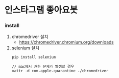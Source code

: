 # 인스타그램 좋아요봇

### install
1. chromedriver 설치
    - https://chromedriver.chromium.org/downloads
2. selenium 설치
    ```
    pip install selenium

    // mac에서 권한 문제가 발생할 경우
    xattr -d com.apple.quarantine ./chromedriver
    ```
